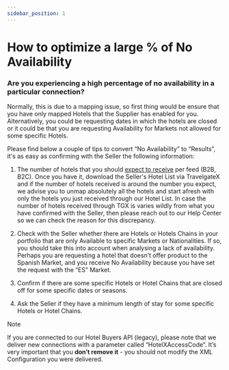 ```yaml
---
sidebar_position: 1
---
```


# How to optimize a large % of No Availability

### Are you experiencing a high percentage of no availability in a particular connection?

Normally, this is due to a mapping issue, so first thing would be ensure that you have only mapped Hotels that the Supplier has enabled for you. Alternatively, you could be requesting dates in which the hotels are closed or it could be that you are requesting Availability for Markets not allowed for some specific Hotels.

Please find below a couple of tips to convert “No Availability” to “Results”, it's as easy as confirming with the Seller the following information:

1. The number of hotels that you should [expect to receive](https://knowledge.travelgate.com/content-issues) per feed (B2B, B2C). Once you have it, download the Seller's Hotel List via TravelgateX and if the number of hotels received is around the number you expect, we advise you to unmap absolutely all the hotels and start afresh with only the hotels you just received through our Hotel List.
In case the number of hotels received through TGX is varies wildly from what you have confirmed with the Seller, then please reach out to our Help Center so we can check the reason for this discrepancy.
1. Check with the Seller whether there are Hotels or Hotels Chains in your portfolio that are only Available to specific Markets or Nationalities. If so, you should take this into account when analysing a lack of availability. Perhaps you are requesting a hotel that doesn’t offer product to the Spanish Market, and you receive No Availability because you have set the request with the “ES” Market.

1. Confirm if there are some specific Hotels or Hotel Chains that are closed off for some specific dates or seasons.

1. Ask the Seller if they have a mínimum length of stay for some specific Hotels or Hotel Chains.


> [!NOTE]
>   
If you are connected to our Hotel Buyers API (legacy), please note that we deliver new connections with a parameter called “HotelXAccessCode”. It’s very important that you **don’t remove it** - you should not modify the XML Configuration you were delivered.